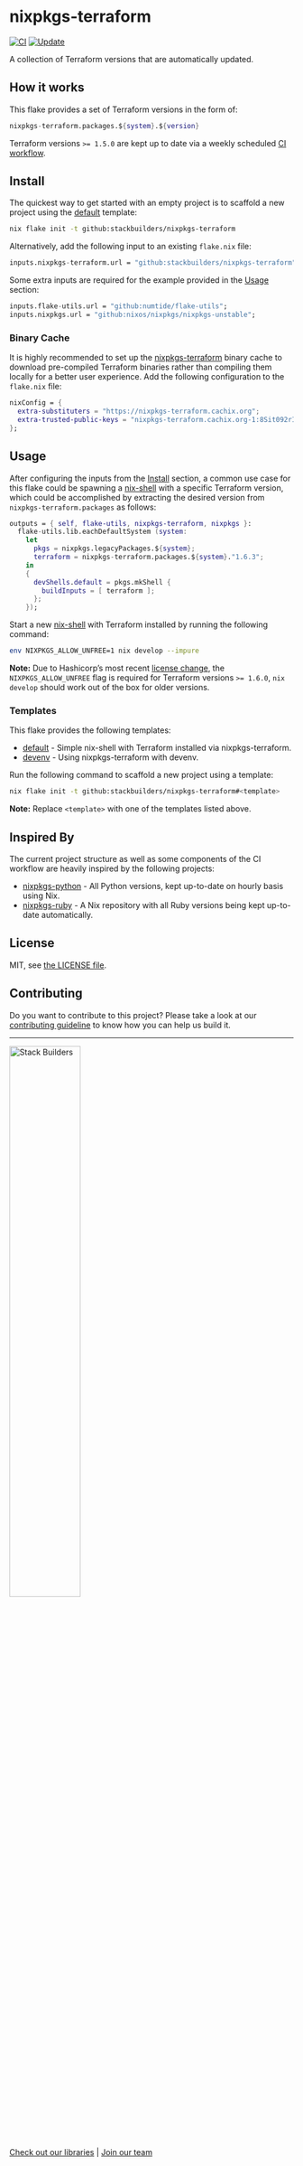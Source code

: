 # nixpkgs-terraform

[![CI](https://github.com/stackbuilders/nixpkgs-terraform/actions/workflows/ci.yml/badge.svg)](https://github.com/stackbuilders/nixpkgs-terraform/actions/workflows/ci.yml)
[![Update](https://github.com/stackbuilders/nixpkgs-terraform/actions/workflows/update.yml/badge.svg)](https://github.com/stackbuilders/nixpkgs-terraform/actions/workflows/update.yml)

A collection of Terraform versions that are automatically updated.

## How it works

This flake provides a set of Terraform versions in the form of: 

```nix
nixpkgs-terraform.packages.${system}.${version}
```

Terraform versions `>= 1.5.0` are kept up to date via a weekly scheduled [CI
workflow](.github/workflows/update.yml).

## Install

The quickest way to get started with an empty project is to scaffold a new
project using the [default](templates/default) template:

```sh
nix flake init -t github:stackbuilders/nixpkgs-terraform
```

Alternatively, add the following input to an existing `flake.nix` file:

```nix
inputs.nixpkgs-terraform.url = "github:stackbuilders/nixpkgs-terraform";
```

Some extra inputs are required for the example provided in the [Usage](#usage)
section:

```nix
inputs.flake-utils.url = "github:numtide/flake-utils";
inputs.nixpkgs.url = "github:nixos/nixpkgs/nixpkgs-unstable";
```

### Binary Cache

It is highly recommended to set up the
[nixpkgs-terraform](https://nixpkgs-terraform.cachix.org) binary cache to
download pre-compiled Terraform binaries rather than compiling them locally for
a better user experience. Add the following configuration to the `flake.nix`
file:

```nix
nixConfig = {
  extra-substituters = "https://nixpkgs-terraform.cachix.org";
  extra-trusted-public-keys = "nixpkgs-terraform.cachix.org-1:8Sit092rIdAVENA3ZVeH9hzSiqI/jng6JiCrQ1Dmusw=";
};
```

## Usage

After configuring the inputs from the [Install](#install) section, a common use
case for this flake could be spawning a [nix-shell] with a specific Terraform
version, which could be accomplished by extracting the desired version from
`nixpkgs-terraform.packages` as follows:

```nix
outputs = { self, flake-utils, nixpkgs-terraform, nixpkgs }:
  flake-utils.lib.eachDefaultSystem (system:
    let
      pkgs = nixpkgs.legacyPackages.${system};
      terraform = nixpkgs-terraform.packages.${system}."1.6.3";
    in
    {
      devShells.default = pkgs.mkShell {
        buildInputs = [ terraform ];
      };
    });
```

Start a new [nix-shell] with Terraform installed by running the following
command:

```sh
env NIXPKGS_ALLOW_UNFREE=1 nix develop --impure
```

**Note:** Due to Hashicorp’s most recent [license
change](https://www.hashicorp.com/blog/hashicorp-adopts-business-source-license),
the `NIXPKGS_ALLOW_UNFREE` flag is required for Terraform versions `>= 1.6.0`,
`nix develop` should work out of the box for older versions.

### Templates

This flake provides the following templates:

- [default](templates/default) - Simple nix-shell with Terraform installed via
  nixpkgs-terraform.
- [devenv](templates/devenv) - Using nixpkgs-terraform with devenv.

Run the following command to scaffold a new project using a template:

```sh
nix flake init -t github:stackbuilders/nixpkgs-terraform#<template>
```

**Note:** Replace `<template>` with one of the templates listed above.

## Inspired By

The current project structure as well as some components of the CI workflow are
heavily inspired by the following projects:

- [nixpkgs-python](https://github.com/cachix/nixpkgs-python) - All Python
  versions, kept up-to-date on hourly basis using Nix.
- [nixpkgs-ruby](https://github.com/bobvanderlinden/nixpkgs-ruby) - A Nix
  repository with all Ruby versions being kept up-to-date automatically.

## License

MIT, see [the LICENSE file](LICENSE).

## Contributing

Do you want to contribute to this project? Please take a look at our
[contributing guideline](docs/CONTRIBUTING.md) to know how you can help us
build it.

---
<img src="https://www.stackbuilders.com/media/images/Sb-supports.original.png"
alt="Stack Builders" width="50%"></img>  
[Check out our libraries](https://github.com/stackbuilders/) | [Join our
team](https://www.stackbuilders.com/join-us/)

[nix-shell]: https://nixos.wiki/wiki/Development_environment_with_nix-shell
